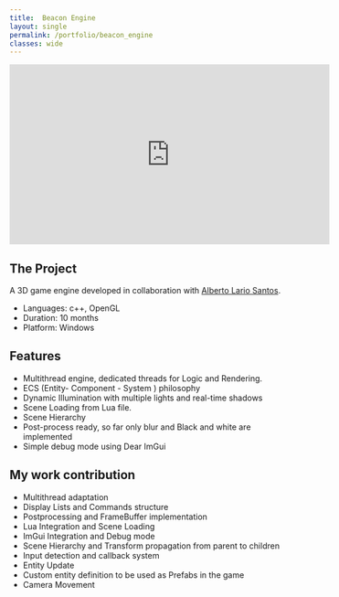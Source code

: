 ```yaml
---
title:  Beacon Engine
layout: single
permalink: /portfolio/beacon_engine
classes: wide
---
```


<iframe width="560" height="315" src="https://www.youtube.com/embed/6wuh0pfqeew" frameborder="0" allow="accelerometer; autoplay; clipboard-write; encrypted-media; gyroscope; picture-in-picture" allowfullscreen></iframe>
  
  
## The Project
A 3D game engine developed in collaboration with [Alberto Lario Santos](https://www.linkedin.com/in/alberto-lario-santos-8685391b3/). 

- Languages: c++, OpenGL
- Duration: 10 months
- Platform: Windows

## Features
- Multithread engine, dedicated threads for Logic and Rendering.
- ECS (Entity- Component - System ) philosophy
- Dynamic Illumination with multiple lights and real-time shadows
- Scene Loading from Lua file.
- Scene Hierarchy
- Post-process ready, so far only blur and Black and white are implemented
- Simple debug mode using Dear ImGui


## My work contribution
- Multithread adaptation
- Display Lists and Commands structure
- Postprocessing and FrameBuffer implementation
- Lua Integration and Scene Loading
- ImGui Integration and Debug mode
- Scene Hierarchy and Transform propagation from parent to children
- Input detection and callback system
- Entity Update
- Custom entity definition to be used as Prefabs in the game 
- Camera Movement
